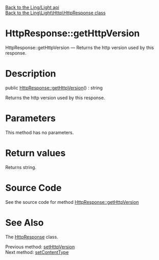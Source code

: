 [Back to the Ling/Light api](https://github.com/lingtalfi/Light/blob/master/doc/api/Ling/Light.md)<br>
[Back to the Ling\Light\Http\HttpResponse class](https://github.com/lingtalfi/Light/blob/master/doc/api/Ling/Light/Http/HttpResponse.md)


HttpResponse::getHttpVersion
================



HttpResponse::getHttpVersion — Returns the http version used by this response.




Description
================


public [HttpResponse::getHttpVersion](https://github.com/lingtalfi/Light/blob/master/doc/api/Ling/Light/Http/HttpResponse/getHttpVersion.md)() : string




Returns the http version used by this response.




Parameters
================

This method has no parameters.


Return values
================

Returns string.








Source Code
===========
See the source code for method [HttpResponse::getHttpVersion](https://github.com/lingtalfi/Light/blob/master/Http/HttpResponse.php#L282-L285)


See Also
================

The [HttpResponse](https://github.com/lingtalfi/Light/blob/master/doc/api/Ling/Light/Http/HttpResponse.md) class.

Previous method: [setHttpVersion](https://github.com/lingtalfi/Light/blob/master/doc/api/Ling/Light/Http/HttpResponse/setHttpVersion.md)<br>Next method: [setContentType](https://github.com/lingtalfi/Light/blob/master/doc/api/Ling/Light/Http/HttpResponse/setContentType.md)<br>

